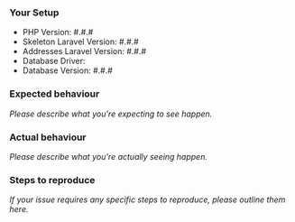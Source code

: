 ### Your Setup

- PHP Version: #.#.#
- Skeleton Laravel Version: #.#.#
- Addresses Laravel Version: #.#.#
- Database Driver:
- Database Version: #.#.#

### Expected behaviour

*Please describe what you're expecting to see happen.*

### Actual behaviour

*Please describe what you're actually seeing happen.*

### Steps to reproduce

*If your issue requires any specific steps to reproduce, please outline them here.*
